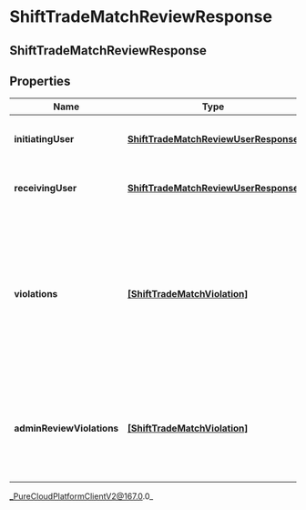 # ShiftTradeMatchReviewResponse

## ShiftTradeMatchReviewResponse

## Properties

|Name | Type | Description | Notes|
|------------ | ------------- | ------------- | -------------|
| **initiatingUser** | [**ShiftTradeMatchReviewUserResponse**](ShiftTradeMatchReviewUserResponse) | Details for the initiatingUser side of the shift trade | [optional] |
| **receivingUser** | [**ShiftTradeMatchReviewUserResponse**](ShiftTradeMatchReviewUserResponse) | Details for the receivingUser side of the shift trade | [optional] |
| **violations** | [**[ShiftTradeMatchViolation]**]([ShiftTradeMatchViolation]) | Constraint violations introduced after being matched that would normally disallow a trade, but which can still be overridden by the shift trade administrator | [optional] |
| **adminReviewViolations** | [**[ShiftTradeMatchViolation]**]([ShiftTradeMatchViolation]) | Constraint violations associated with this shift trade which require shift trade administrator review | [optional] |



_PureCloudPlatformClientV2@167.0.0_
